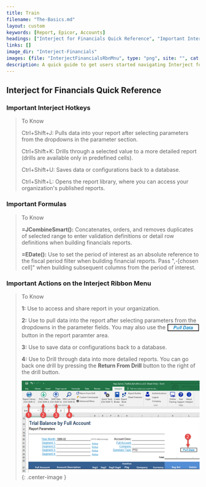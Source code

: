 ```yaml
---
title: Train
filename: "The-Basics.md"
layout: custom
keywords: [Report, Epicor, Accounts]
headings: ["Interject for Financials Quick Reference", "Important Interject Hotkeys", "Important Formulas", "Important Actions on the Interject Ribbon Menu", "The Basics of Working with Interject for Financials", "Using the Report Library", "Pull Data", "Drilling Between Reports"]
links: []
image_dir: "Interject-Financials"
images: {file: "InterjectFinancialsRbnMnu", type: "png", site: "", cat: "", sub: "", report: "", ribbon: "", config: ""}, {file: "InterjectFinancialsReportLib", type: "png", site: "", cat: "", sub: "", report: "", ribbon: "", config: ""}, {file: "InterjectFinancialsPull", type: "png", site: "", cat: "", sub: "", report: "", ribbon: "", config: ""}, {file: "09", type: "png", site: "", cat: "", sub: "", report: "", ribbon: "", config: ""}, {file: "11", type: "png", site: "", cat: "", sub: "", report: "", ribbon: "", config: ""}, {file: "InterjectFinancialsDrill", type: "png", site: "", cat: "", sub: "", report: "", ribbon: "", config: ""}
description: A quick guide to get users started navigating Interject for Financials Epicor Enterprise.
---
```


## Interject for Financials Quick Reference

### Important Interject Hotkeys 

> To Know
>
> <span class="hotkey">Ctrl+Shift+J:</span> Pulls data into your report after selecting parameters from the dropdowns in the parameter section.
>
> <span class="hotkey">Ctrl+Shift+K:</span> Drills through a selected value to a more detailed report \(drills are available only in predefined cells).
>
> <span class="hotkey">Ctrl+Shift+U:</span> Saves data or configurations back to a database.
>
> <span class="hotkey">Ctrl+Shift+L:</span> Opens the report library, where you can access your organization's published reports.
>

### Important Formulas

> To Know
>
> **=JCombineSmart\(\):** Concatenates, orders, and removes duplicates of selected range to enter validation definitions or detail row definitions when building financials reports.
>
> **=EDate\(\):** Use to set the period of interest as an absolute reference to the fiscal period filter when building financial reports. Pass ",-\[chosen cell\]" when building subsequent columns from the period of interest.
>
>

### Important Actions on the Interject Ribbon Menu 

>To Know
>
> **1:** Use to access and share report in your organization.
>
> **2:** Use to pull data into the report after selecting parameters from the dropdowns in the parameter fields. You may also use the <img class="logo" style="height: 22px; width:84px; vertical-align: middle; border:none; display:inline; " src="/images/Interject-Financials/RibbonQkRef/Pull.png"> button in the report paramter area.
>
> **3:** Use to save data or configurations back to a database.
>
> **4:** Use to Drill through data into more detailed reports. You can go back one drill by pressing the **Return From Drill** button to the right of the drill button.
>
> ![Open report link button](/images/Interject-Financials/InterjectFinancialsRbnMnu.png){: .center-image }
>




<!-- THIS DIRECTION HAS CHANGED. SEE ABOVE FOR MORE CURRENT METHOD
## The Basics of Working with Interject for Financials
The following basic steps will help you navigate through the Interject Financials - Epicor application including finding and opening your governed reports form Report Library, pulling and saving data, drilling through reports, and exporting static files when necessary.

#### Using the Report Library
Use the Report Library to access and share reports. Any computer on your network can access shared reports through Interject, provided users are authorized. Reports can also be versioned, so reverting to a previous report is simple.


> To-do
>
> **Step 1:** Use Ctrl-Shift-L or click the Report Library button on the Interject ribbon.
> Note: If not logged in already, you will be prompted to do so.
>
> **Step 2:** Select your desired folder on the left. 
>
>  **Step 3:** Pick a report link on the right.
>
> **Step 4:** Always check the **Link Version** before opening a report. **The most recent version is green**, and that’s the version you should typically open. Each report is described briefly in the Link Version window and its available versions are listed. 
>
> **Step 5:** Click Open Link to open the report.
>
>![Open report link button](/images/Interject-Financials/InterjectFinancialsReportLib.png){: .center-image }


### Pull Data


> To-do
>
> **Step 1:** Click a parameter hyperlink and choose a parameter from the dropdown list.
>
> **Step 2:** Hit **Ctrl-Shift-J** or click **Pull Data** to the right of the parameter section. You can also use the Pull Data button on the left of the Interject Ribbon.
>
> ![Interject pull data in ribbon menu](/images/Interject-Financials/InterjectFinancialsPull.png){: .center-image }
>

<!--#### Save Data
You can save data back to the database or web API with the key command **Crtl-Shift-U**. You can also use the Save-Data button in the Interject Ribbon.
![Interject ribbon save button](/images/InterjectRibbon/09.png){: .center-image }

You can also clear any saved notes using the **Clear Save Notes** button in the save window. This removes all saved notes from the spreadsheet, but not from the database. Pulling the data again will pull saved notes back in. 
![Interject save window, clear saved notes](/images/InterjectRibbon/11.png){: .center-image }
-->
<!--
### Drilling Between Reports
Drilling through reports allows for faster navigation to various levels of reporting detail without having to find and open new files or workbooks. To activate an Interject drill:

>To-do
>
> **Step 1:** Select the cell or data to drill through
>
> **Step 2:** Hit **Ctrl-Shift-K** \(or use the Drill on Data button on the Interject Ribbon\)
>
> **Step 3:** Select the drill option in the Data Drill Window
>
> **Step 4:** Click Do Drill, or hit enter
>
> ![Interject drill steps](/images/Interject-Financials/InterjectFinancialsDrill.png){: .center-image }


<!-- ### Exporting Reports
It is important to note that the Report Library is where all governed and versioned reports should be published. The reports in Report Library are interactive, moving data from the DB to the spreadsheet, so the Excel files do not need to be saved to your hard drive. Since Report Library is version controlled and governed, you will always work with the latest reports and they will always be supported and accurate provided they have governing definitions.

When you need to distribute a report or save it in a folder, Interject’s Quick Export and Report Distribution features facilitate this. 

**Click the Export Book button** in the center of the Interject ribbon. Exporting reports simply makes copies of a report after it has been populated with selected data. The output can be handled in a number of ways. It can be done on the fly with a single open workbook, or it can be set up to distribute a comprehensive reporting book with multiple tabs curated for each user or department. If there are any special Interject formulas in the spreadsheet, like Data Cells, these can be removed when distributed so non-Interject users can view the report. Reports can also be sent as PDFs when MS Excel is not practical.The following options are available for exporting reports.

**Quick Export** copies a workbook while removing unwanted Interject formulas.

**Quick PDF** saves and opens a PDF document of the existing workbook.

**Distribution** is a deeply customizable process for creating reports and distributing them in various ways.

**Reporting Through Grouping Segments** allows for easier importing of data for larger, dynamic reports.
-->


